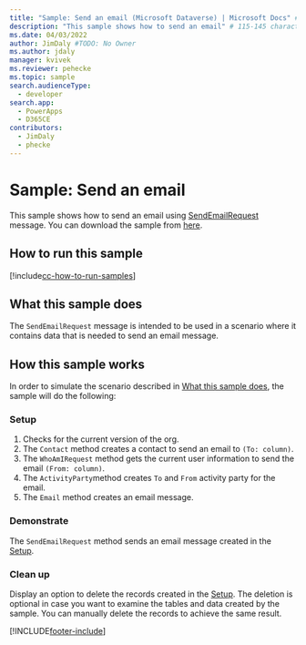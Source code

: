 ```yaml
---
title: "Sample: Send an email (Microsoft Dataverse) | Microsoft Docs" # Intent and product brand in a unique string of 43-59 chars including spaces
description: "This sample shows how to send an email" # 115-145 characters including spaces. This abstract displays in the search result.
ms.date: 04/03/2022
author: JimDaly #TODO: No Owner
ms.author: jdaly
manager: kvivek
ms.reviewer: pehecke
ms.topic: sample
search.audienceType:
  - developer
search.app:
  - PowerApps
  - D365CE
contributors:
  - JimDaly
  - phecke
---
```


# Sample: Send an email

This sample shows how to send an email using [SendEmailRequest](/dotnet/api/microsoft.crm.sdk.messages.sendemailrequest) message. You can download the sample from [here](https://github.com/microsoft/PowerApps-Samples/tree/master/dataverse/orgsvc/C%23/SendEmail).

## How to run this sample

[!include[cc-how-to-run-samples](../../includes/cc-how-to-run-samples.md)]

## What this sample does

The `SendEmailRequest` message is intended to be used in a scenario where it contains data that is needed to send an email message.

## How this sample works

In order to simulate the scenario described in [What this sample does](#what-this-sample-does), the sample will do the following:

### Setup

1. Checks for the current version of the org.
1. The `Contact` method creates a contact to send an email to `(To: column)`.
1. The `WhoAmIRequest` method gets the current user information to send the email `(From: column)`.
1. The `ActivityParty`method creates `To` and `From` activity party for the email.
1. The `Email` method creates an email message.

### Demonstrate

The `SendEmailRequest` method sends an email message created in the [Setup](#setup).

### Clean up

Display an option to delete the records created in the [Setup](#setup). The deletion is optional in case you want to examine the tables and data created by the sample. You can manually delete the records to achieve the same result.

[!INCLUDE[footer-include](../../../../includes/footer-banner.md)]
